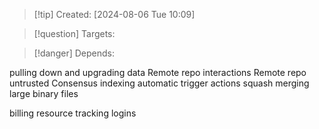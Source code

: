 
>[!tip] Created: [2024-08-06 Tue 10:09]

>[!question] Targets: 

>[!danger] Depends: 

pulling down and upgrading data
Remote repo interactions
Remote repo untrusted
Consensus
indexing
automatic trigger actions
squash merging
large binary files

billing
resource tracking
logins